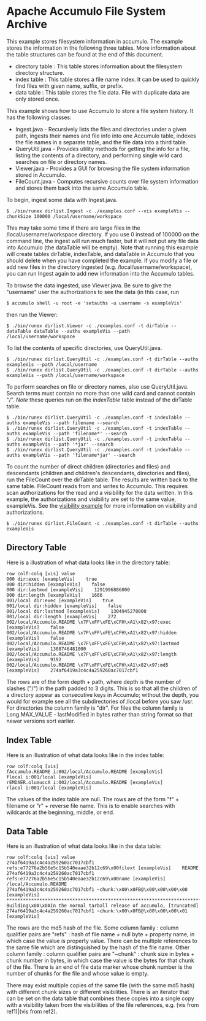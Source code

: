 <!--
Licensed to the Apache Software Foundation (ASF) under one or more
contributor license agreements.  See the NOTICE file distributed with
this work for additional information regarding copyright ownership.
The ASF licenses this file to You under the Apache License, Version 2.0
(the "License"); you may not use this file except in compliance with
the License.  You may obtain a copy of the License at

    http://www.apache.org/licenses/LICENSE-2.0

Unless required by applicable law or agreed to in writing, software
distributed under the License is distributed on an "AS IS" BASIS,
WITHOUT WARRANTIES OR CONDITIONS OF ANY KIND, either express or implied.
See the License for the specific language governing permissions and
limitations under the License.
-->
# Apache Accumulo File System Archive

This example stores filesystem information in accumulo. The example stores the information in the following three tables. More information about the table structures can be found at the end of this document.

 * directory table : This table stores information about the filesystem directory structure.
 * index table     : This table stores a file name index. It can be used to quickly find files with given name, suffix, or prefix.
 * data table      : This table stores the file data. File with duplicate data are only stored once.

This example shows how to use Accumulo to store a file system history. It has the following classes:

 * Ingest.java - Recursively lists the files and directories under a given path, ingests their names and file info into one Accumulo table, indexes the file names in a separate table, and the file data into a third table.
 * QueryUtil.java - Provides utility methods for getting the info for a file, listing the contents of a directory, and performing single wild card searches on file or directory names.
 * Viewer.java - Provides a GUI for browsing the file system information stored in Accumulo.
 * FileCount.java - Computes recursive counts over file system information and stores them back into the same Accumulo table.

To begin, ingest some data with Ingest.java.

    $ ./bin/runex dirlist.Ingest -c ./examples.conf --vis exampleVis --chunkSize 100000 /local/username/workspace

This may take some time if there are large files in the /local/username/workspace directory. If you use 0 instead of 100000 on the command line, the ingest will run much faster, but it will not put any file data into Accumulo (the dataTable will be empty).
Note that running this example will create tables dirTable, indexTable, and dataTable in Accumulo that you should delete when you have completed the example.
If you modify a file or add new files in the directory ingested (e.g. /local/username/workspace), you can run Ingest again to add new information into the Accumulo tables.

To browse the data ingested, use Viewer.java. Be sure to give the "username" user the authorizations to see the data (in this case, run

    $ accumulo shell -u root -e 'setauths -u username -s exampleVis'

then run the Viewer:

    $ ./bin/runex dirlist.Viewer -c ./examples.conf -t dirTable --dataTable dataTable --auths exampleVis --path /local/username/workspace

To list the contents of specific directories, use QueryUtil.java.

    $ ./bin/runex dirlist.QueryUtil -c ./examples.conf -t dirTable --auths exampleVis --path /local/username
    $ ./bin/runex dirlist.QueryUtil -c ./examples.conf -t dirTable --auths exampleVis --path /local/username/workspace

To perform searches on file or directory names, also use QueryUtil.java. Search terms must contain no more than one wild card and cannot contain "/".
*Note* these queries run on the _indexTable_ table instead of the dirTable table.

    $ ./bin/runex dirlist.QueryUtil -c ./examples.conf -t indexTable --auths exampleVis --path filename --search
    $ ./bin/runex dirlist.QueryUtil -c ./examples.conf -t indexTable --auths exampleVis --path 'filename*' --search
    $ ./bin/runex dirlist.QueryUtil -c ./examples.conf -t indexTable --auths exampleVis --path '*jar' --search
    $ ./bin/runex dirlist.QueryUtil -c ./examples.conf -t indexTable --auths exampleVis --path 'filename*jar' --search

To count the number of direct children (directories and files) and descendants (children and children's descendants, directories and files), run the FileCount over the dirTable table.
The results are written back to the same table. FileCount reads from and writes to Accumulo. This requires scan authorizations for the read and a visibility for the data written.
In this example, the authorizations and visibility are set to the same value, exampleVis. See the [visibility example][vis] for more information on visibility and authorizations.

    $ ./bin/runex dirlist.FileCount -c ./examples.conf -t dirTable --auths exampleVis

## Directory Table

Here is a illustration of what data looks like in the directory table:

    row colf:colq [vis]	value
    000 dir:exec [exampleVis]    true
    000 dir:hidden [exampleVis]    false
    000 dir:lastmod [exampleVis]    1291996886000
    000 dir:length [exampleVis]    1666
    001/local dir:exec [exampleVis]    true
    001/local dir:hidden [exampleVis]    false
    001/local dir:lastmod [exampleVis]    1304945270000
    001/local dir:length [exampleVis]    272
    002/local/Accumulo.README \x7F\xFF\xFE\xCFH\xA1\x82\x97:exec [exampleVis]    false
    002/local/Accumulo.README \x7F\xFF\xFE\xCFH\xA1\x82\x97:hidden [exampleVis]    false
    002/local/Accumulo.README \x7F\xFF\xFE\xCFH\xA1\x82\x97:lastmod [exampleVis]    1308746481000
    002/local/Accumulo.README \x7F\xFF\xFE\xCFH\xA1\x82\x97:length [exampleVis]    9192
    002/local/Accumulo.README \x7F\xFF\xFE\xCFH\xA1\x82\x97:md5 [exampleVis]    274af6419a3c4c4a259260ac7017cbf1

The rows are of the form depth + path, where depth is the number of slashes ("/") in the path padded to 3 digits. This is so that all the children of a directory appear as consecutive keys in Accumulo; without the depth, you would for example see all the subdirectories of /local before you saw /usr.
For directories the column family is "dir". For files the column family is Long.MAX_VALUE - lastModified in bytes rather than string format so that newer versions sort earlier.

## Index Table

Here is an illustration of what data looks like in the index table:

    row colf:colq [vis]
    fAccumulo.README i:002/local/Accumulo.README [exampleVis]
    flocal i:001/local [exampleVis]
    rEMDAER.olumuccA i:002/local/Accumulo.README [exampleVis]
    rlacol i:001/local [exampleVis]

The values of the index table are null. The rows are of the form "f" + filename or "r" + reverse file name. This is to enable searches with wildcards at the beginning, middle, or end.

## Data Table

Here is an illustration of what data looks like in the data table:

    row colf:colq [vis]	value
    274af6419a3c4c4a259260ac7017cbf1 refs:e77276a2b56e5c15b540eaae32b12c69\x00filext [exampleVis]    README
    274af6419a3c4c4a259260ac7017cbf1 refs:e77276a2b56e5c15b540eaae32b12c69\x00name [exampleVis]    /local/Accumulo.README
    274af6419a3c4c4a259260ac7017cbf1 ~chunk:\x00\x0FB@\x00\x00\x00\x00 [exampleVis]    *******************************************************************************\x0A1. Building\x0A\x0AIn the normal tarball release of accumulo, [truncated]
    274af6419a3c4c4a259260ac7017cbf1 ~chunk:\x00\x0FB@\x00\x00\x00\x01 [exampleVis]

The rows are the md5 hash of the file. Some column family : column qualifier pairs are "refs" : hash of file name + null byte + property name, in which case the value is property value. There can be multiple references to the same file which are distinguished by the hash of the file name.
Other column family : column qualifier pairs are "~chunk" : chunk size in bytes + chunk number in bytes, in which case the value is the bytes for that chunk of the file. There is an end of file data marker whose chunk number is the number of chunks for the file and whose value is empty.

There may exist multiple copies of the same file (with the same md5 hash) with different chunk sizes or different visibilities. There is an iterator that can be set on the data table that combines these copies into a single copy with a visibility taken from the visibilities of the file references, e.g. (vis from ref1)|(vis from ref2).

[vis]: visibility.md
